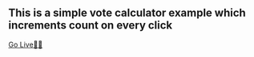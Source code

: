 <h2>This is a simple vote calculator example which increments count on every click</h2>




<p>
  <a class="btn btn-primary " target="_blank" href="https://basic-voting.netlify.app/" role="button">Go Live🐱‍🏍</a>
  
</p>



